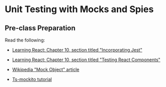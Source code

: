 # Unit Testing with Mocks and Spies

## Pre-class Preparation

Read the following:

- [Learning React: Chapter 10, section titled "Incorporating Jest"](https://learning.oreilly.com/library/view/learning-react-2nd/9781492051718/ch10.html#incorporating-jest)

- [Learning React: Chapter 10, section titled "Testing React Components"](https://learning.oreilly.com/library/view/learning-react-2nd/9781492051718/ch10.html#testing-react-components)

- [Wikipedia "Mock Object" article](https://en.wikipedia.org/wiki/Mock_object)

- [Ts-mockito tutorial](https://github.com/NagRock/ts-mockito)
